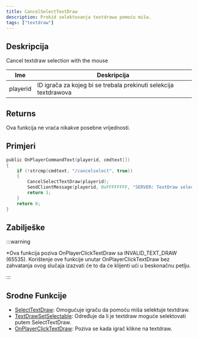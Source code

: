 ```yaml
---
title: CancelSelectTextDraw
description: Prekid selektovanja textdrawa pomoću miša.
tags: ["textdraw"]
---
```


## Deskripcija

Cancel textdraw selection with the mouse

| Ime      | Deskripcija                                                         |
| -------- | ------------------------------------------------------------------- |
| playerid | ID igrača za kojeg bi se trebala prekinuti selekcija textdrawova    |

## Returns

Ova funkcija ne vraća nikakve posebne vrijednosti.

## Primjeri

```c
public OnPlayerCommandText(playerid, cmdtext[])
{
    if (!strcmp(cmdtext, "/cancelselect", true))
    {
        CancelSelectTextDraw(playerid);
        SendClientMessage(playerid, 0xFFFFFFFF, "SERVER: TextDraw selection disabled!");
        return 1;
    }
    return 0;
}
```

## Zabilješke

:::warning

\*Ova funkcija poziva OnPlayerClickTextDraw sa INVALID_TEXT_DRAW (65535). Korištenje ove funkcije unutar OnPlayerClickTextDraw bez zahvatanja ovog slučaja izazvati će to da će klijenti ući u beskonačnu petlju.

:::

## Srodne Funkcije

- [SelectTextDraw](SelectTextDraw): Omogućuje igraču da pomoću miša selektuje textdraw.
- [TextDrawSetSelectable](TextDrawSetSelectable): Određuje da li je textdraw moguće selektovati putem SelectTextDraw.
- [OnPlayerClickTextDraw](../callbacks/OnPlayerClickTextDraw): Poziva se kada igrač klikne na textdraw.
